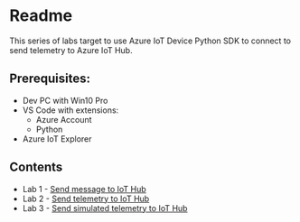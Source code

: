 # Readme

This series of labs target to use Azure IoT Device Python SDK to connect to send telemetry to Azure IoT Hub.

## Prerequisites:
- Dev PC with Win10 Pro
- VS Code with extensions:
  - Azure Account
  - Python
- Azure IoT Explorer

## Contents
- Lab 1 - [Send message to IoT Hub](Lab1-Send_message.md)
- Lab 2 - [Send telemetry to IoT Hub](Lab2-Send_telemetry.md)
- Lab 3 - [Send simulated telemetry to IoT Hub](Lab3-Send_simulated_telemetry.md)

<END>